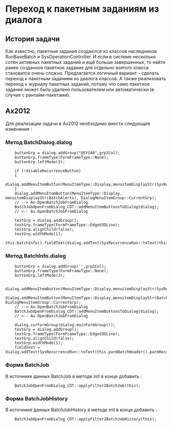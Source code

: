 # Переход к пакетным заданиям из диалога
## История задачи
Как известно, пакетные задания создаются из классов наследников RunBaseBatch и SysOperationController. И если в системе несколько сотен активных пакетных заданий и ещё больше завершенных, то найти ранее созданное пакетное задание для отдельно взятого класса становится очень сложно. Предлагается логичный вариант - сделать переход к пакетным заданиям из диалога классов. А также реализовать переход к журналу пакетных заданий, потому что само пакетное задание может быть удалено пользователем или автоматически (в случае с рантайм-пакетами).
## Ax2012
Для реализации задачи в Ax2012 необходимо внести следующие изменения :  
### Метод BatchDialog.dialog
```
    buttonGrp = dialog.addGroup("@SYS40",grp2Col);
    buttonGrp.frameType(FormFrameType::None);
    buttonGrp.leftMode(3);

    if (!disableRecurrenceButton)
    {
        dialog.addMenuItemButton(MenuItemType::Display,menuitemDisplayStr(SysRecurrenceRun),DialogMenuItemGroup::CurrentGrp);
    }
    dialog.addMenuItemButton(MenuItemType::Display, menuitemDisplayStr(BatchAlerts), DialogMenuItemGroup::CurrentGrp);
    // --> Ax-OpenBatchJobFromDialog
    BatchJobOpenFromDialog_CDT::addMenuItemButtonsToDialog(dialog);
    // <-- Ax-OpenBatchJobFromDialog

    textGrp = dialog.addGroup();
    textGrp.frameType(FormFrameType::Edged3DLine);
    textGrp.alignChild(false);
    textGrp.widthMode(1);
    this.batchInfo().fieldText(dialog.addText(SysRecurrenceRun::toText(this.batchInfo().parmBatchHeader().parmRecurrenceData())));

```
### Метод BatchInfo.dialog
```
    buttonGrp = dialog.addGroup('',grp2Col);
    buttonGrp.frameType(FormFrameType::None);
    buttonGrp.leftMode(3);

    dialog.addMenuItemButton(MenuItemType::Display,menuitemDisplayStr(SysRecurrenceRun),DialogMenuItemGroup::CurrentGrp);
    dialog.addMenuItemButton(MenuItemType::Display,menuitemDisplayStr(BatchAlerts), DialogMenuItemGroup::CurrentGrp);
    // --> Ax-OpenBatchJobFromDialog
    BatchJobOpenFromDialog_CDT::addMenuItemButtonsToDialog(dialog);
    // <-- Ax-OpenBatchJobFromDialog

    dialog.curFormGroup(dialog.mainFormGroup());
    textGrp = dialog.addGroup();
    textGrp.frameType(FormFrameType::Edged3DLine);
    textGrp.alignChild(false);
    textGrp.widthMode(1);
    fieldText = dialog.addText(SysRecurrenceRun::toText(this.parmBatchHeader().parmRecurrenceData()));
```
### Форма BatchJob
В источнике данных BatchJob в методе init в конце добавить :  
```
    BatchJobOpenFromDialog_CDT::applyFilter2BatchJob(this);
```
### Форма BatchJobHistory
В источнике данных BatchJobHistory в методе init в конце добавить :  
```
    BatchJobOpenFromDialog_CDT::applyFilter2BatchJobHistory(this);
```
